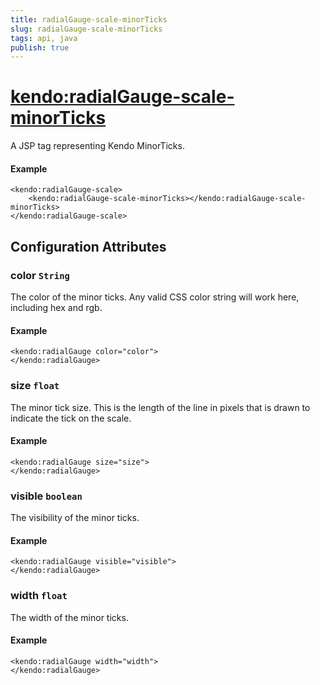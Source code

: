 ```yaml
---
title: radialGauge-scale-minorTicks
slug: radialGauge-scale-minorTicks
tags: api, java
publish: true
---
```


# <kendo:radialGauge-scale-minorTicks>
A JSP tag representing Kendo MinorTicks.

#### Example
    <kendo:radialGauge-scale>
        <kendo:radialGauge-scale-minorTicks></kendo:radialGauge-scale-minorTicks>
    </kendo:radialGauge-scale>


## Configuration Attributes


### color `String`

The color of the minor ticks.
Any valid CSS color string will work here, including hex and rgb.

#### Example
    <kendo:radialGauge color="color">
    </kendo:radialGauge>



### size `float`

The minor tick size.
This is the length of the line in pixels that is drawn to indicate the tick on the scale.

#### Example
    <kendo:radialGauge size="size">
    </kendo:radialGauge>



### visible `boolean`

The visibility of the minor ticks.

#### Example
    <kendo:radialGauge visible="visible">
    </kendo:radialGauge>



### width `float`

The width of the minor ticks.

#### Example
    <kendo:radialGauge width="width">
    </kendo:radialGauge>


